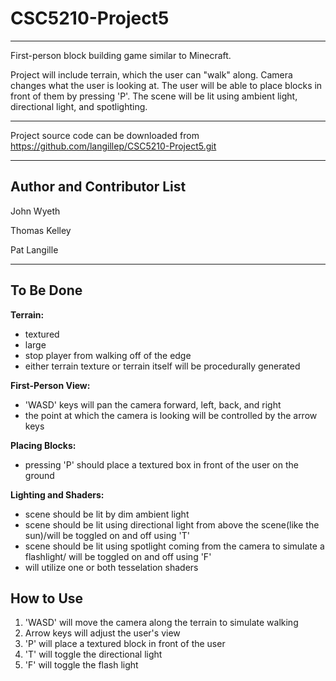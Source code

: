 # CSC5210-Project5
---
First-person block building game similar to Minecraft.

Project will include terrain, which the user can "walk" along. Camera changes what the user is looking at. The user will be able to place blocks in front of them by pressing 'P'. The scene will be lit using ambient light, directional light, and spotlighting.

---

Project source code can be downloaded from https://github.com/langillep/CSC5210-Project5.git

---

Author and Contributor List
---

John Wyeth

Thomas Kelley

Pat Langille

---

To Be Done
---

**Terrain:**

 - textured
 - large
 - stop player from walking off of the edge
 - either terrain texture or terrain itself will be procedurally generated
 
 
 **First-Person View:**
 
 - 'WASD' keys will pan the camera forward, left, back, and right
 - the point at which the camera is looking will be controlled by the arrow keys
 
 
 **Placing Blocks:**
 
 - pressing 'P' should place a textured box in front of the user on the ground
 
 
 **Lighting and Shaders:**
 
 - scene should be lit by dim ambient light
 - scene should be lit using directional light from above the scene(like the sun)/will be toggled on and off using 'T'
 - scene should be lit using spotlight coming from the camera to simulate a flashlight/ will be toggled on and off using 'F'
 - will utilize one or both tesselation shaders
 
 
 How to Use
 ---
 
 1. 'WASD' will move the camera along the terrain to simulate walking
 2. Arrow keys will adjust the user's view
 3. 'P' will place a textured block in front of the user
 4. 'T' will toggle the directional light
 5. 'F' will toggle the flash light
